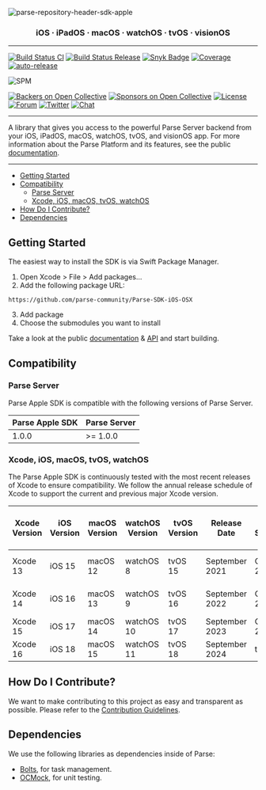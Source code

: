![parse-repository-header-sdk-apple](https://user-images.githubusercontent.com/5673677/198421762-993c89e8-8201-40f1-a650-c2e9dde4da82.png)

<h3 align="center">iOS · iPadOS · macOS · watchOS · tvOS · visionOS</h3>

---

[![Build Status CI](https://github.com/parse-community/Parse-SDK-iOS-OSX/actions/workflows/ci.yml/badge.svg?branch=master)](https://github.com/parse-community/Parse-SDK-iOS-OSX/actions?query=workflow%3Aci+branch%3Amaster)
[![Build Status Release](https://github.com/parse-community/Parse-SDK-iOS-OSX/actions/workflows/release-automated.yml/badge.svg)](https://github.com/parse-community/Parse-SDK-iOS-OSX/actions?query=workflow%3Arelease-automated)
[![Snyk Badge](https://snyk.io/test/github/parse-community/Parse-SDK-iOS-OSX/badge.svg)](https://snyk.io/test/github/parse-community/Parse-SDK-iOS-OSX)
[![Coverage](https://img.shields.io/codecov/c/github/parse-community/Parse-SDK-iOS-OSX/master.svg)](https://codecov.io/github/parse-community/Parse-SDK-iOS-OSX?branch=master)
[![auto-release](https://img.shields.io/badge/%F0%9F%9A%80-auto--release-9e34eb.svg)](https://github.com/parse-community/Parse-SDK-iOS-OSX/releases)

![SPM](https://img.shields.io/badge/Swift_Package_Manager-compatible-green?style=flat)

[![Backers on Open Collective](https://opencollective.com/parse-server/backers/badge.svg)][open-collective-link]
[![Sponsors on Open Collective](https://opencollective.com/parse-server/sponsors/badge.svg)][open-collective-link]
[![License][license-svg]][license-link]
[![Forum](https://img.shields.io/discourse/https/community.parseplatform.org/topics.svg)](https://community.parseplatform.org/c/parse-server)
[![Twitter](https://img.shields.io/twitter/follow/ParsePlatform.svg?label=Follow&style=social)](https://twitter.com/intent/follow?screen_name=ParsePlatform)
[![Chat](https://img.shields.io/badge/Chat-Join!-%23fff?style=social&logo=slack)](https://chat.parseplatform.org)

---

A library that gives you access to the powerful Parse Server backend from your iOS, iPadOS, macOS, watchOS, tvOS, and visionOS app. For more information about the Parse Platform and its features, see the public [documentation][docs].

---

- [Getting Started](#getting-started)
- [Compatibility](#compatibility)
  - [Parse Server](#parse-server)
  - [Xcode, iOS, macOS, tvOS, watchOS](#xcode-ios-macos-tvos-watchos)
- [How Do I Contribute?](#how-do-i-contribute)
- [Dependencies](#dependencies)

## Getting Started

The easiest way to install the SDK is via Swift Package Manager.

1. Open Xcode > File > Add packages...
2. Add the following package URL:
  ```
  https://github.com/parse-community/Parse-SDK-iOS-OSX
  ```
3. Add package
4. Choose the submodules you want to install

Take a look at the public [documentation][docs] & [API][api] and start building.

## Compatibility

### Parse Server

Parse Apple SDK is compatible with the following versions of Parse Server.

| Parse Apple SDK | Parse Server |
|-----------------|--------------|
| 1.0.0           | >= 1.0.0     |

### Xcode, iOS, macOS, tvOS, watchOS

The Parse Apple SDK is continuously tested with the most recent releases of Xcode to ensure compatibility. We follow the annual release schedule of Xcode to support the current and previous major Xcode version.

| Xcode Version | iOS Version | macOS Version | watchOS Version | tvOS Version | Release Date   | End-of-Support Date | Parse Apple SDK Support |
|---------------|-------------|---------------|-----------------|--------------|----------------|---------------------|-------------------------|
| Xcode 13      | iOS 15      | macOS 12      | watchOS 8       | tvOS 15      | September 2021 | October 2023        | >= 1.19.3 < 2.7.2       |
| Xcode 14      | iOS 16      | macOS 13      | watchOS 9       | tvOS 16      | September 2022 | October 2024        | >= 2.7.2 < 5.0.0        |
| Xcode 15      | iOS 17      | macOS 14      | watchOS 10      | tvOS 17      | September 2023 | October 2025        | >= 3.0.0                |
| Xcode 16      | iOS 18      | macOS 15      | watchOS 11      | tvOS 18      | September 2024 | tbd                 | >= 4.2.0                |

## How Do I Contribute?

We want to make contributing to this project as easy and transparent as possible. Please refer to the [Contribution Guidelines][contributing].

## Dependencies

We use the following libraries as dependencies inside of Parse:

 - [Bolts][bolts-framework], for task management.
 - [OCMock][ocmock-framework], for unit testing.

[docs]: http://docs.parseplatform.org/ios/guide/
[api]: http://parseplatform.org/Parse-SDK-iOS-OSX/api/
[contributing]: https://github.com/parse-community/Parse-SDK-iOS-OSX/blob/master/CONTRIBUTING.md
[bolts-framework]: https://github.com/BoltsFramework/Bolts-ObjC
[ocmock-framework]: http://ocmock.org
[license-svg]: https://img.shields.io/badge/license-BSD-lightgrey.svg
[license-link]: LICENSE
[open-collective-link]: https://opencollective.com/parse-server
